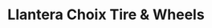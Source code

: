 ---
title: "Llantera Choix Tire & Wheels"
url: /mesa/llantera-choix-tire-und-wheels/
shop: Reifen
---